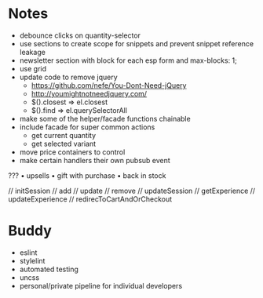 # Notes
* debounce clicks on quantity-selector
* use sections to create scope for snippets and prevent snippet reference leakage
* newsletter section with block for each esp form and max-blocks: 1;
* use grid
* update code to remove jquery
  - https://github.com/nefe/You-Dont-Need-jQuery
  - http://youmightnotneedjquery.com/
  - $().closest => el.closest
  - $().find => el.querySelectorAll
* make some of the helper/facade functions chainable
* include facade for super common actions
  - get current quantity
  - get selected variant
* move price containers to control
* make certain handlers their own pubsub event

???
  • upsells
  • gift with purchase
  • back in stock

// initSession
// add
// update
// remove
// updateSession
//   getExperience
//   updateExperience
// redirecToCartAndOrCheckout


# Buddy

* eslint
* stylelint
* automated testing
* uncss
* personal/private pipeline for individual developers
